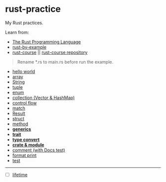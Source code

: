 # rust-practice

My Rust practices.

Learn from:

- [The Rust Programming Language](https://rustwiki.org/zh-CN/book/)
- [rust-by-example](https://rustwiki.org/zh-CN/rust-by-example/)
- [rust-course](https://course.rs/) || [rust-course repository](https://github.com/sunface/rust-course)

> Rename *.rs to main.rs before run the example.

- [hello world](./hello-world/src/main.rs)
- [array](./arr_/src/main.rs)
- [String](./string/src/main.rs)
- [tuple](./tuple/src/main.rs)
- [enum](./enum_/src/main.rs)
- [collection (Vector & HashMap)](./collection/src)
- [control flow](./control/src/main.rs)
- [match](./match_/src/main.rs)
- [Result](./res_/src/main.rs)
- [struct](./struct_/src/main.rs)
- [method](./method/src/main.rs)
- [**generics**](./generics/src/main.rs)
- [**trait**](./trait_/src)
- [**type convert**](./type_convert/src/main.rs)
- [**crate & module**](./crate_module)
- [comment (with Docs test)](./comment.md)
- [format print](./format-print.md)
- [test](./test_for/src/lib.rs)

---

- [ ] [lifetime](./lifetime.md)
